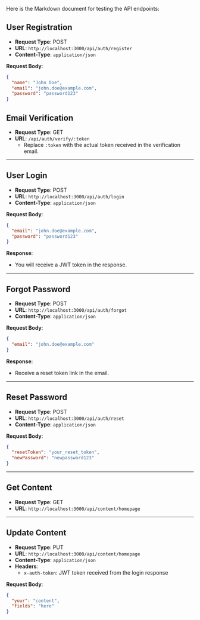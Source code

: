 Here is the  Markdown document for testing the API endpoints:




## User Registration

- **Request Type**: POST
- **URL**: `http://localhost:3000/api/auth/register`
- **Content-Type**: `application/json`

**Request Body**:
```json
{
  "name": "John Doe",
  "email": "john.doe@example.com",
  "password": "password123"
}
```


## Email Verification

- **Request Type**: GET
- **URL**: `/api/auth/verify/:token`
  - Replace `:token` with the actual token received in the verification email.

---

## User Login

- **Request Type**: POST
- **URL**: `http://localhost:3000/api/auth/login`
- **Content-Type**: `application/json`

**Request Body**:
```json
{
  "email": "john.doe@example.com",
  "password": "password123"
}
```

**Response**:
- You will receive a JWT token in the response.

---

## Forgot Password

- **Request Type**: POST
- **URL**: `http://localhost:3000/api/auth/forgot`
- **Content-Type**: `application/json`

**Request Body**:
```json
{
  "email": "john.doe@example.com"
}
```

**Response**:
- Receive a reset token link in the email.

---

## Reset Password

- **Request Type**: POST
- **URL**: `http://localhost:3000/api/auth/reset`
- **Content-Type**: `application/json`

**Request Body**:
```json
{
  "resetToken": "your_reset_token",
  "newPassword": "newpassword123"
}
```

---

## Get Content

- **Request Type**: GET
- **URL**: `http://localhost:3000/api/content/homepage`

---

## Update Content

- **Request Type**: PUT
- **URL**: `http://localhost:3000/api/content/homepage`
- **Content-Type**: `application/json`
- **Headers**:
  - `x-auth-token`: JWT token received from the login response

**Request Body**:
```json
{
  "your": "content",
  "fields": "here"
}
```

